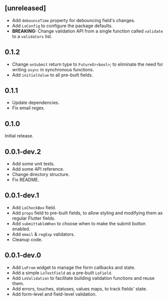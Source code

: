 ## [unreleased]

* Add `debounceTime` property for debouncing field's changes.
* Add `LoConfig` to configure the package defaults.
* **BREAKING:** Change validation API from a single function called `validate` to a `validators` list.

## 0.1.2

* Change `onSubmit` return type to `FutureOr<bool>`; to eliminate the need for writing `async` in synchronous functions.
* Add `initialValue` to all pre-built fields.

## 0.1.1

* Update dependencies.
* Fix email regex.

## 0.1.0

Initial release.

## 0.0.1-dev.2

* Add some unit tests.
* Add some API reference.
* Change directory structure.
* Fix README.

## 0.0.1-dev.1

* Add `LoCheckBox` field.
* Add `props` field to pre-built fields, to allow styling and modifying them as regular Flutter fields.
* Add `submittableWhen` to choose when to make the submit button enabled.
* Add `email` & `regExp` validators.
* Cleanup code.

## 0.0.1-dev.0

* Add `LoFrom` widget to manage the form callbacks and state.
* Add a simple `LoTextField` as a pre-built `LoField`.
* Add `LoValidation` to facilitate building validation functions and reuse them.
* Add errors, touches, statuses, values maps, to track fields' state.
* Add form-level and field-level validation.
